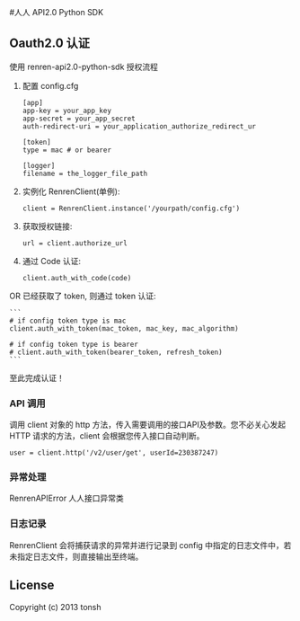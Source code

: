 #人人 API2.0 Python SDK

## Oauth2.0 认证
使用 renren-api2.0-python-sdk 授权流程

1. 配置 config.cfg

	```
	[app]
	app-key = your_app_key
	app-secret = your_app_secret
	auth-redirect-uri = your_application_authorize_redirect_ur

	[token]
	type = mac # or bearer

	[logger]
	filename = the_logger_file_path
	```
	

1. 实例化 RenrenClient(单例):

	```
	client = RenrenClient.instance('/yourpath/config.cfg')
	```
	
1. 获取授权链接:

	```
	url = client.authorize_url
	```
	
1. 通过 Code 认证:

	```
	client.auth_with_code(code)
	```
	
  OR 已经获取了 token, 则通过 token 认证:

	```
	# if config token type is mac
	client.auth_with_token(mac_token, mac_key, mac_algorithm)
	
	# if config token type is bearer
	# client.auth_with_token(bearer_token, refresh_token)
	```
	
至此完成认证！
   
### API 调用
调用 client 对象的 http 方法，传入需要调用的接口API及参数。您不必关心发起 HTTP 请求的方法，client 会根据您传入接口自动判断。

	user = client.http('/v2/user/get', userId=230387247)
	
### 异常处理
RenrenAPIError 人人接口异常类
	
			
### 日志记录
RenrenClient 会将捕获请求的异常并进行记录到 config 中指定的日志文件中，若未指定日志文件，则直接输出至终端。
   
## License

Copyright (c) 2013 tonsh

